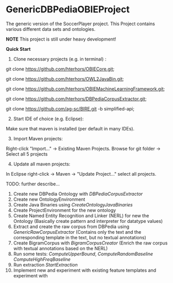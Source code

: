 # GenericDBPediaOBIEProject

The generic version of the SoccerPlayer project. This Project contains various different data sets and ontologies.

**NOTE** This project is still under heavy development!

**Quick Start**

1)  Clone necessary projects (e.g. in terminal) :

git clone https://github.com/hterhors/OBIECore.git;

git clone https://github.com/hterhors/OWL2JavaBin.git;

git clone https://github.com/hterhors/OBIEMachineLearningFramework.git;

git clone https://github.com/hterhors/DBPediaCorpusExtractor.git;

git clone https://github.com/ag-sc/BIRE.git -b simplified-api;

2)  Start IDE of choice (e.g. Eclipse):

Make sure that maven is installed (per default in many IDEs). 

3)  Import Maven projects:

Right-click "Import..." -> Existing Maven Projects. Browse for git folder -> Select all 5 projects 

4)  Update all maven projects:

In Eclipse right-click -> Maven -> "Update Project..." select all projects.


TODO: further describe... 

1) Create new DBPedia Ontology with *DBPediaCorpusExtractor*
2) Create new OntologyEnvironment
3) Create Java Binaries using *CreateOntologyJavaBinaries*
4) Create ProjectEnvironment for the new ontology
5) Create Named Entity Recognition and Linker (NERL) for new the Ontology (Basically create pattern and interpreter for datatype values)
6) Extract and create the raw corpus from DBPedia using  *GenericRawCorpusExtractor* (Contains only the text and the corresponding template in the text, but no textual annotations)
7) Create BigramCorpus with *BigramCorpusCreator* (Enrich the raw corpus with textual annotations based on the NERL) 
8) Run some tests: *ComputeUpperBound*, *ComputeRandomBaseline* *ComputeHighFreqBaseline*
9) Run extraction *StartExtraction*
10) Implement new and experiment with existing feature templates and experiment with 


